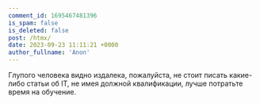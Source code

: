 ```yaml
---
comment_id: 1695467481396
is_spam: false
is_deleted: false
post: /htmx/
date: 2023-09-23 11:11:21 +0000
author_fullname: 'Anon'
---
```


Глупого человека видно издалека, пожалуйста, не стоит писать какие-либо статьи об IT, не имея должной квалификации, лучше потратьте время на обучение.
